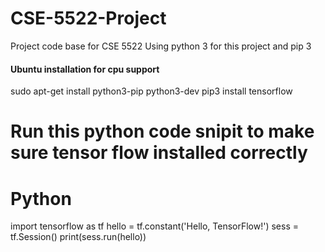 # CSE-5522-Project
Project code base for CSE 5522
Using python 3 for this project and pip 3

#### Ubuntu installation for cpu support
sudo apt-get install python3-pip python3-dev
pip3 install tensorflow

# Run this python code snipit to make sure tensor flow installed correctly
# Python
import tensorflow as tf
hello = tf.constant('Hello, TensorFlow!')
sess = tf.Session()
print(sess.run(hello))
